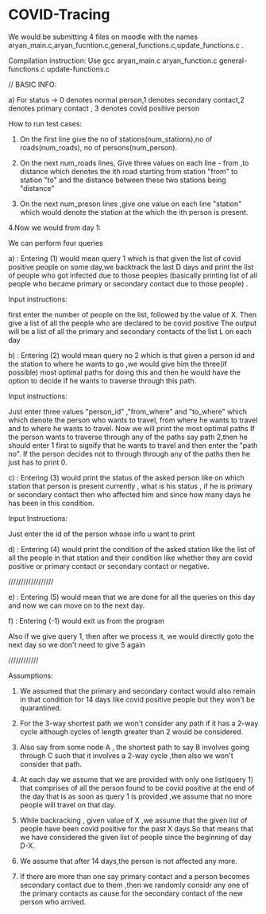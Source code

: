 # COVID-Tracing

We would be submitting 4 files on moodle with the names aryan_main.c,aryan_fucntion.c,general_functions.c,update_functions.c .

Compilation instruction: Use  gcc aryan_main.c  aryan_function.c general-functions.c update-functions.c


// BASIC INFO:

a) For status -> 0 denotes normal person,1 denotes secondary contact,2 denotes primary contact , 3 denotes covid positive person 



How to run test cases:

1. On the first line give the no of stations(num_stations),no of roads(num_roads),
no of persons(num_person).

2. On the next num_roads lines, Give three values on each line - from ,to distance which denotes the ith road starting from station "from" to station "to" and the distance between these two stations being "distance"

3. On the next num_preson lines ,give one value on each line "station" which would denote the station at the which the ith person is present.

4.Now we would from day 1:

We can perform four queries

a)  : Entering (1) would mean query 1 which is that given the list of covid positive people on some day,we backtrack the last D days and print the list of people who got infected due to those peoples (basically printing list of all people who became primary or secondary contact due to those people) .

Input instructions:

first enter the number of people on the list, followed by the value of X. Then give a list of all the people who are declared to be covid positive
The output will be a list of all the primary and secondary contacts of the list L on each day

b)  : Entering (2) would mean query no 2 which is that given a person id and the station to where he wants to go ,we would give him the three(if possible) most optimal paths for doing this and then he would have the option to decide if he wants to traverse through this path.

Input instructions:

Just enter three values "person_id" ,"from_where" and "to_where" which which denote the person who wants to travel, from where he wants to travel and to where he wants to travel.
Now we will print the most optimal paths 
If the person wants to traverse through any of the paths say path 2,then he should enter 1 first to signify that he wants to travel and then enter the "path no".
If the person decides not to through through any of the paths then he just has to print 0.

c)  : Entering (3) would print the status of the asked person like on which station that person is present currently , what is his status , if he is primary or secondary contact then who affected him and since how many days he has been in this condition.

Input Instructions:

Just enter the id of the person whose info u want to print

d)   : Entering (4) would print the condition of the asked station like the list of all the people in that station and their condition like whether they are covid positive or primary contact or secondary contact or negative.

//////////////////

e)   : Entering (5) would mean that we are done for all the queries on this day and now we can move on to the next day.

f)   : Entering (-1) would exit us from the program

Also if we give query 1, then after we process it, we would directly goto the next day so we don't need to give 5 again

////////////




Assumptions:

1) We assumed that the primary and secondary contact would also remain in that condition for 14 days like covid positive people but they won't be quarantined.

2) For the 3-way shortest path we won't consider any path if it has a 2-way cycle although cycles of length greater than 2 would be considered.

3) Also say from some node A , the shortest path to say B involves going through C such that it involves a 2-way cycle ,then also we won't consider that path.

4) At each day we assume that we are provided with only one list(query 1) that comprises of all the person  found to be covid positive at the end of the day that is as soon as query 1 is provided ,we assume that no more people will travel on that day.

5) While backracking , given value of X ,we assume that the given list of people have been covid positive for the past X days.So that means that we have considered the given list of people since the beginning of day D-X.

6) We assume that after 14 days,the person is not affected any more.

7) If there are more than one say primary contact and a person becomes secondary contact due to them ,then we randomly considr any one of the primary contacts as cause for the secondary contact of the new person who arrived.



